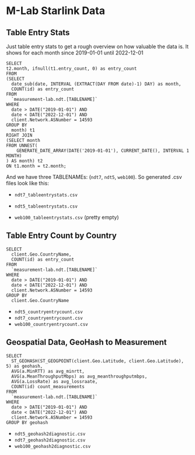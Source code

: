 # M-Lab Starlink Data

## Table Entry Stats

Just table entry stats to get a rough overview on how valuable the data is. It shows for each month since 2019-01-01 until 2022-12-01

```
SELECT
t2.month, ifnull(t1.entry_count, 0) as entry_count
FROM
(SELECT 
  date_sub(date, INTERVAL (EXTRACT(DAY FROM date)-1) DAY) as month,
  COUNT(id) as entry_count
FROM 
  `measurement-lab.ndt.[TABLENAME]`
WHERE 
  date > DATE("2019-01-01") AND
  date < DATE("2022-12-01") AND
  client.Network.ASNumber = 14593
GROUP BY
  month) t1
RIGHT JOIN 
(SELECT month
FROM UNNEST(
    GENERATE_DATE_ARRAY(DATE('2019-01-01'), CURRENT_DATE(), INTERVAL 1 MONTH)
) AS month) t2
ON t1.month = t2.month;
```

And we have three TABLENAMEs: (`ndt7`, `ndt5`, `web100`). So generated .csv files look like this:

- `ndt7_tableentrystats.csv`

- `ndt5_tableentrystats.csv`

- `web100_tableentrystats.csv` (pretty empty)

## Table Entry Count by Country

```
SELECT 
  client.Geo.CountryName,
  COUNT(id) as entry_count
FROM 
  `measurement-lab.ndt.[TABLENAME]`
WHERE 
  date > DATE("2019-01-01") AND
  date < DATE("2022-12-01") AND
  client.Network.ASNumber = 14593
GROUP BY
  client.Geo.CountryName
```

- `ndt5_countryentrycount.csv`
- `ndt7_countryentrycount.csv`
- `web100_countryentrycount.csv`

## Geospatial Data, GeoHash to Measurement

```
SELECT 
  ST_GEOHASH(ST_GEOGPOINT(client.Geo.Latitude, client.Geo.Latitude), 5) as geohash,
  AVG(a.MinRTT) as avg_minrtt,
  AVG(a.MeanThroughputMbps) as avg_meanthroughputmbps,
  AVG(a.LossRate) as avg_lossraate,
  COUNT(id) count_measurements
FROM 
  `measurement-lab.ndt.[TABLENAME]`
WHERE 
  date > DATE("2019-01-01") AND
  date < DATE("2022-12-01") AND
  client.Network.ASNumber = 14593
GROUP BY geohash
```

- `ndt5_geohash2diagnostic.csv`
- `ndt7_geohash2diagnostic.csv`
- `web100_geohash2diagnostic.csv`
